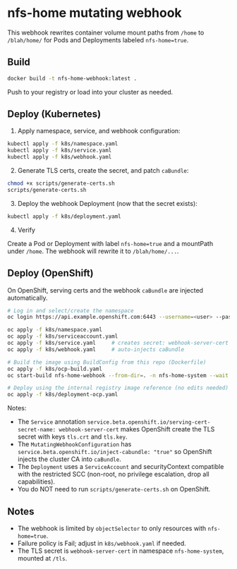 # nfs-home mutating webhook

This webhook rewrites container volume mount paths from `/home` to `/blah/home/` for Pods and Deployments labeled `nfs-home=true`.

## Build

```bash
docker build -t nfs-home-webhook:latest .
```

Push to your registry or load into your cluster as needed.

## Deploy (Kubernetes)

1) Apply namespace, service, and webhook configuration:

```bash
kubectl apply -f k8s/namespace.yaml
kubectl apply -f k8s/service.yaml
kubectl apply -f k8s/webhook.yaml
```

2) Generate TLS certs, create the secret, and patch `caBundle`:

```bash
chmod +x scripts/generate-certs.sh
scripts/generate-certs.sh
```

3) Deploy the webhook Deployment (now that the secret exists):

```bash
kubectl apply -f k8s/deployment.yaml
```

4) Verify

Create a Pod or Deployment with label `nfs-home=true` and a mountPath under `/home`. The webhook will rewrite it to `/blah/home/...`.

## Deploy (OpenShift)

On OpenShift, serving certs and the webhook `caBundle` are injected automatically.

```bash
# Log in and select/create the namespace
oc login https://api.example.openshift.com:6443 --username=<user> --password=<pass>

oc apply -f k8s/namespace.yaml
oc apply -f k8s/serviceaccount.yaml
oc apply -f k8s/service.yaml     # creates secret: webhook-server-cert
oc apply -f k8s/webhook.yaml     # auto-injects caBundle

# Build the image using BuildConfig from this repo (Dockerfile)
oc apply -f k8s/ocp-build.yaml
oc start-build nfs-home-webhook --from-dir=. -n nfs-home-system --wait --follow

# Deploy using the internal registry image reference (no edits needed)
oc apply -f k8s/deployment-ocp.yaml
```

Notes:
- The `Service` annotation `service.beta.openshift.io/serving-cert-secret-name: webhook-server-cert` makes OpenShift create the TLS secret with keys `tls.crt` and `tls.key`.
- The `MutatingWebhookConfiguration` has `service.beta.openshift.io/inject-cabundle: "true"` so OpenShift injects the cluster CA into `caBundle`.
- The `Deployment` uses a `ServiceAccount` and securityContext compatible with the restricted SCC (non-root, no privilege escalation, drop all capabilities).
- You do NOT need to run `scripts/generate-certs.sh` on OpenShift.

## Notes

- The webhook is limited by `objectSelector` to only resources with `nfs-home=true`.
- Failure policy is Fail; adjust in `k8s/webhook.yaml` if needed.
- The TLS secret is `webhook-server-cert` in namespace `nfs-home-system`, mounted at `/tls`.

